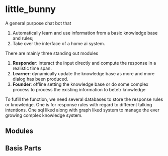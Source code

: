 # little_bunny
A general purpose chat bot that

1. Automatically learn and use information from a basic knowledge base and rules; 
2. Take over the interface of a home ai system. 

There are mainly three standing out modules

1. **Responder**: interact the input directly and compute the response in a realistic time span.
2. **Learner**: dynamically update the knowledge base as more and more dialog has been produced.
3. **Founder**: offline setting the knowledge base or do some complex process to process the existing information to betetr knowledge

To fufill the function, we need several databases to store the response rules or knowledge. One is for response rules with regard to different talking intentions. One sql liked along with graph liked system to manage the ever growing complex knowledge system. 

## Modules

## Basis Parts

